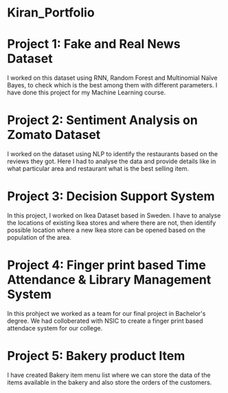 # Kiran_Portfolio


# Project 1: Fake and Real News Dataset
I worked on this dataset using RNN, Random Forest and Multinomial Naïve Bayes, to check which is the best among them with different parameters. I have done this project for my Machine Learning course.

# Project 2: Sentiment Analysis on Zomato Dataset
I worked on the dataset using NLP to identify the restaurants based on the reviews they got. Here I had to analyse the data and provide details like in what particular area and restaurant what is the best selling item.

# Project 3: Decision Support System
In this project, I worked on Ikea Dataset based in Sweden. I have to analyse the locations of existing Ikea stores and where there are not, then identify possible location where a new Ikea store can be opened based on the population of the area.

# Project 4: Finger print based Time Attendance & Library Management System
In this prohject we worked as a team for our final project in Bachelor's degree. We had colloberated with NSIC to create a finger print based attendace system for our college.

# Project 5: Bakery product Item
I have created Bakery item menu list where we can store the data of the items available in the bakery and also store the orders of the customers.
